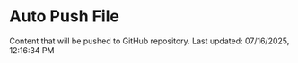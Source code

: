 # Auto Push File

Content that will be pushed to GitHub repository.
Last updated: 07/16/2025, 12:16:34 PM